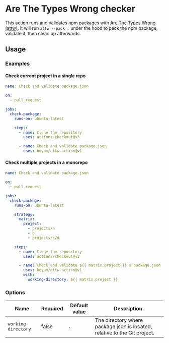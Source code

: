 # Are The Types Wrong checker

This action runs and validates npm packages with [Are The Types Wrong (attw)](https://arethetypeswrong.github.io/).
It will run `attw --pack .` under the hood to pack the npm package, validate it, then clean up afterwards.

## Usage

### Examples

#### Check current project in a single repo

```yml
name: Check and validate package.json

on:
  - pull_request

jobs:
  check-package:
    runs-on: ubuntu-latest

    steps:
      - name: Clone the repository
        uses: actions/checkout@v3

      - name: Check and validate package.json
        uses: boyum/attw-action@v1
```

#### Check multiple projects in a monorepo

```yml
name: Check and validate package.json

on:
  - pull_request

jobs:
  check-package:
    runs-on: ubuntu-latest

    strategy:
      matrix:
        project:
          - projects/a
          - b
          - projects/c/d

    steps:
      - name: Clone the repository
        uses: actions/checkout@v3

      - name: Check and validate ${{ matrix.project }}'s package.json
        uses: boyum/attw-action@v1
        with:
          working-directory: ${{ matrix.project }}
```

### Options

| Name | Required | Default value | Description |
|---|---|---|---|
| `working-directory` | false  | `.` | The directory where package.json is located, relative to the Git project. |
